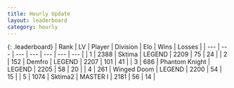 ```yaml
---
title: Hourly Update
layout: leaderboard
category: hourly
---
```


{: .leaderboard}
| Rank | LV | Player | Division | Elo | Wins | Losses |
| --- | --- | --- | --- | --- | --- | --- |
| <span data-change="0">1</span> | 2388 | <span title="ID: 353063">Sktima</span> | LEGEND | <span data-change="0">2209</span> | <span data-change="0">75</span> | <span data-change="0">24</span> |
| <span data-change="0">2</span> | 152 | <span title="ID: 81974">Demfro</span> | LEGEND | <span data-change="0">2207</span> | <span data-change="0">101</span> | <span data-change="0">41</span> |
| <span data-change="0">3</span> | 686 | <span title="ID: 742939">Phantom Knight</span> | LEGEND | <span data-change="0">2205</span> | <span data-change="0">58</span> | <span data-change="0">20</span> |
| <span data-change="0">4</span> | 261 | <span title="ID: 744396">Winged Doom</span> | LEGEND | <span data-change="0">2200</span> | <span data-change="0">54</span> | <span data-change="0">15</span> |
| <span data-change="0">5</span> | 1074 | <span title="ID: 402846">Sktima2</span> | MASTER I | <span data-change="0">2181</span> | <span data-change="0">56</span> | <span data-change="0">14</span> |